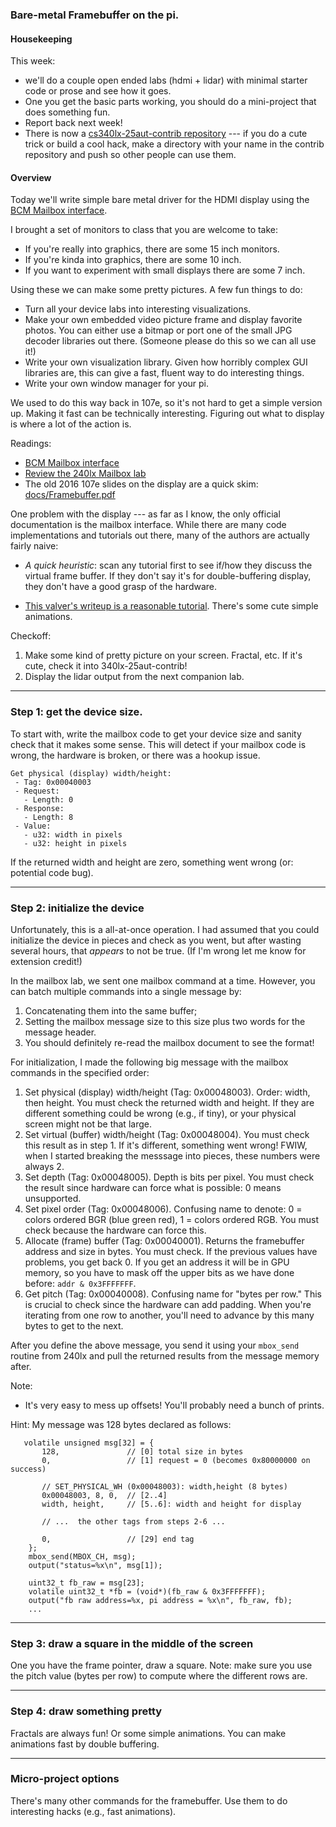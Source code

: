 ### Bare-metal Framebuffer on the pi.

#### Housekeeping

This week:
  - we'll do a couple open ended labs (hdmi + lidar) with minimal starter 
    code or prose and see how it goes.
  - One you get the basic parts working, you should do a mini-project
    that does something fun.
  - Report back next week!
  - There is now a [cs340lx-25aut-contrib repository](https://github.com/dddrrreee/cs340lx-25aut-contrib) --- if you do a cute trick or build a cool hack, make a directory with your
    name in the contrib repository and push so other people can use them.

#### Overview

Today we'll write simple bare metal driver for the HDMI display using
the [BCM Mailbox interface](https://github.com/raspberrypi/firmware/wiki/Mailbox-property-interface).
 
I brought a set of monitors to class that you are welcome to take:
  - If you're really into graphics, there are some 15 inch monitors.
  - If you're kinda into graphics, there are some 10 inch.
  - If you want to experiment with small displays there are some 7 inch.

Using these we can make some pretty pictures. A few fun things
to do:
  - Turn all your device labs into interesting visualizations.
  - Make your own embedded video picture frame and display favorite
    photos.  You can either use a bitmap or port one of the small
    JPG decoder libraries out there.  (Someone please do this so
    we can all use it!)
  - Write your own visualization library. Given how horribly complex
    GUI libraries are, this can give a fast, fluent way to do 
    interesting things.
  - Write your own window manager for your pi.

We used to do this way back in 107e, so it's not hard to get a simple
version up.  Making it fast can be technically interesting.  Figuring out
what to display is where a lot of the action is.  

Readings:
  - [BCM Mailbox interface](https://github.com/raspberrypi/firmware/wiki/Mailbox-property-interface)
  - [Review the 240lx Mailbox lab](https://github.com/dddrrreee/cs240lx-25spr/tree/main/labs/1-mailboxes)
  - The old 2016 107e slides on the display are a quick skim: [docs/Framebuffer.pdf](./docs/Framebuffer.pdf)

One problem with the display --- as far as I know, the only official
documentation is the mailbox interface.  While there are many code
implementations and tutorials out there, many of the authors 
are actually fairly naive:
  - *A quick heuristic*: scan any tutorial first to see if/how they
    discuss the virtual frame buffer.  If they don't say it's for
    double-buffering display, they don't have a good grasp of the
    hardware.

  - [This valver's writeup is a reasonable tutorial](https://github.com/BrianSidebotham/arm-tutorial-rpi/blob/master/part-5/readme.md).  There's some cute simple animations.

Checkoff:
  1. Make some kind of pretty picture on your screen.  Fractal, etc.
     If it's cute, check it into 340lx-25aut-contrib!
  2. Display the lidar output from the next companion lab.

----------------------------------------------------------------------
### Step 1: get the device size.

To start with, write the mailbox code to get your device size and 
sanity check that it makes some sense.  This will detect if your
mailbox code is wrong, the hardware is broken, or there was a hookup
issue.

```
Get physical (display) width/height:
 - Tag: 0x00040003
 - Request:
   - Length: 0
 - Response:
   - Length: 8
 - Value:
   - u32: width in pixels
   - u32: height in pixels
```

If the returned width and height are zero, something went wrong (or:
potential code bug).  

----------------------------------------------------------------------
### Step 2: initialize the device

Unfortunately, this is a all-at-once operation.  I had assumed that you
could initialize the device in pieces and check as you went, but after
wasting several hours, that *appears* to not be true.    (If I'm wrong
let me know for extension credit!)

In the mailbox lab, we sent one mailbox command at a time.  However, you
can batch multiple commands into a single message by:
  1. Concatenating them into the same buffer;
  2. Setting the mailbox message size to this size plus two words for
     the message header.
  3. You should definitely re-read the mailbox document to see the
     format!

For initialization, I made the following big message with the 
mailbox commands in the specified order:

  1. Set physical (display) width/height (Tag: 0x00048003).  Order:
     width, then height.  You must check the returned width and height.
     If they are different something could be wrong (e.g., if tiny),
     or your physical screen might not be that large.
  2. Set virtual (buffer) width/height (Tag: 0x00048004).  You must
     check this result as in step 1.  If it's different, something
     went wrong!   FWIW, when I started breaking the messsage into pieces,
     these numbers were always 2.
  3. Set depth (Tag: 0x00048005).  Depth is bits per pixel.  You must check
     the result since hardware can force what is possible: 0 means unsupported.
  4. Set pixel order (Tag: 0x00048006).  Confusing name to denote:
     0 = colors ordered BGR (blue green red), 1 = colors ordered RGB.
     You must check because the hardware can force this.
  5. Allocate (frame) buffer (Tag: 0x00040001).  Returns the framebuffer
     address and size in bytes.  You must check.  If the previous values
     have problems, you get back 0.  If you get an address it will be 
     in GPU memory, so you have to mask off the upper bits as we have
     done before: `addr & 0x3FFFFFFF`.
  6. Get pitch (Tag: 0x00040008).  Confusing name for "bytes per row."
     This is crucial to check since the hardware can add padding.
     When you're iterating from one row to another, you'll need to
     advance by this many bytes to get to the next.

After you define the above message, you send it using your `mbox_send`
routine from 240lx and pull the returned results from the message
memory after.

Note: 
  - It's very easy to mess up offsets!  You'll probably need a bunch
    of prints.

Hint: My message was 128 bytes declared as follows:
```
   volatile unsigned msg[32] = {
       128,               // [0] total size in bytes
       0,                 // [1] request = 0 (becomes 0x80000000 on success)

       // SET_PHYSICAL_WH (0x00048003): width,height (8 bytes)
       0x00048003, 8, 0,  // [2..4]
       width, height,     // [5..6]: width and height for display

       // ...  the other tags from steps 2-6 ...

       0,                 // [29] end tag
    };
    mbox_send(MBOX_CH, msg);
    output("status=%x\n", msg[1]);

    uint32_t fb_raw = msg[23];
    volatile uint32_t *fb = (void*)(fb_raw & 0x3FFFFFFF);
    output("fb raw address=%x, pi address = %x\n", fb_raw, fb);
    ...
```

----------------------------------------------------------------------
### Step 3: draw a square in the middle of the screen

One you have the frame pointer, draw a square.  Note: make sure
you use the pitch value (bytes per row) to compute where the different
rows are.

----------------------------------------------------------------------
### Step 4: draw something pretty

Fractals are always fun!  Or some simple animations.  You can make
animations fast by double buffering.

----------------------------------------------------------------------
### Micro-project options

There's many other commands for the framebuffer.   Use them to do 
interesting hacks (e.g., fast animations).


